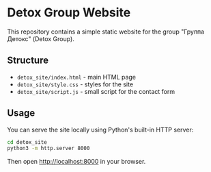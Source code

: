 # Detox Group Website

This repository contains a simple static website for the group "Группа Детокс" (Detox Group).

## Structure

- `detox_site/index.html` - main HTML page
- `detox_site/style.css` - styles for the site
- `detox_site/script.js` - small script for the contact form

## Usage

You can serve the site locally using Python's built-in HTTP server:

```bash
cd detox_site
python3 -m http.server 8000
```

Then open <http://localhost:8000> in your browser.
